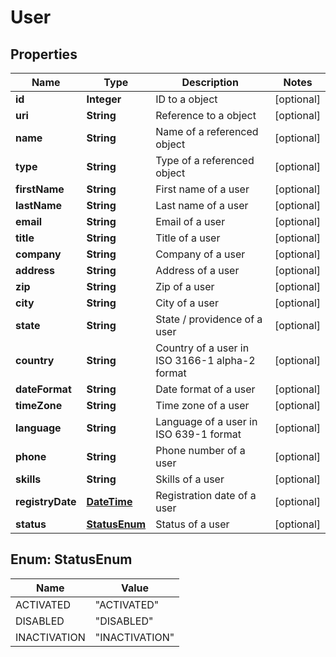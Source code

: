 
# User

## Properties
Name | Type | Description | Notes
------------ | ------------- | ------------- | -------------
**id** | **Integer** | ID to a object |  [optional]
**uri** | **String** | Reference to a object |  [optional]
**name** | **String** | Name of a referenced object |  [optional]
**type** | **String** | Type of a referenced object |  [optional]
**firstName** | **String** | First name of a user |  [optional]
**lastName** | **String** | Last name of a user |  [optional]
**email** | **String** | Email of a user |  [optional]
**title** | **String** | Title of a user |  [optional]
**company** | **String** | Company of a user |  [optional]
**address** | **String** | Address of a user |  [optional]
**zip** | **String** | Zip of a user |  [optional]
**city** | **String** | City of a user |  [optional]
**state** | **String** | State / providence of a user |  [optional]
**country** | **String** | Country of a user in ISO 3166-1 alpha-2 format |  [optional]
**dateFormat** | **String** | Date format of a user |  [optional]
**timeZone** | **String** | Time zone of a user |  [optional]
**language** | **String** | Language of a user in ISO 639-1 format |  [optional]
**phone** | **String** | Phone number of a user |  [optional]
**skills** | **String** | Skills of a user |  [optional]
**registryDate** | [**DateTime**](DateTime.md) | Registration date of a user |  [optional]
**status** | [**StatusEnum**](#StatusEnum) | Status of a user |  [optional]


<a name="StatusEnum"></a>
## Enum: StatusEnum
Name | Value
---- | -----
ACTIVATED | &quot;ACTIVATED&quot;
DISABLED | &quot;DISABLED&quot;
INACTIVATION | &quot;INACTIVATION&quot;



